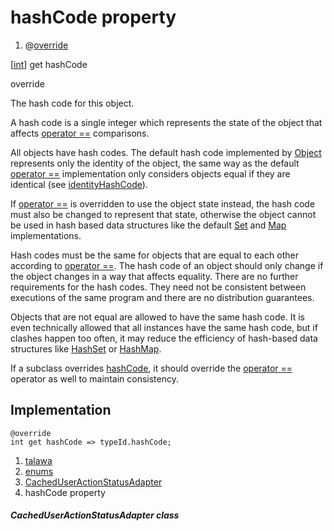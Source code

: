 
<div>

# hashCode property

</div>



<div>

1.  @[override](https://api.flutter.dev/flutter/dart-core/override-constant.html)

</div>

[[int](https://api.flutter.dev/flutter/dart-core/int-class.html)]
get hashCode


override




The hash code for this object.

A hash code is a single integer which represents the state of the object
that affects [operator
==](../../enums_enums/CachedUserActionStatusAdapter/operator_equals.md)
comparisons.

All objects have hash codes. The default hash code implemented by
[Object](https://api.flutter.dev/flutter/dart-core/Object-class.html)
represents only the identity of the object, the same way as the default
[operator
==](../../enums_enums/CachedUserActionStatusAdapter/operator_equals.md)
implementation only considers objects equal if they are identical (see
[identityHashCode](https://api.flutter.dev/flutter/dart-core/identityHashCode.md)).

If [operator
==](../../enums_enums/CachedUserActionStatusAdapter/operator_equals.md)
is overridden to use the object state instead, the hash code must also
be changed to represent that state, otherwise the object cannot be used
in hash based data structures like the default
[Set](https://api.flutter.dev/flutter/dart-core/Set-class.html) and
[Map](https://api.flutter.dev/flutter/dart-core/Map-class.html)
implementations.

Hash codes must be the same for objects that are equal to each other
according to [operator
==](../../enums_enums/CachedUserActionStatusAdapter/operator_equals.md).
The hash code of an object should only change if the object changes in a
way that affects equality. There are no further requirements for the
hash codes. They need not be consistent between executions of the same
program and there are no distribution guarantees.

Objects that are not equal are allowed to have the same hash code. It is
even technically allowed that all instances have the same hash code, but
if clashes happen too often, it may reduce the efficiency of hash-based
data structures like
[HashSet](https://api.flutter.dev/flutter/dart-collection/HashSet-class.html)
or
[HashMap](https://api.flutter.dev/flutter/dart-collection/HashMap-class.html).

If a subclass overrides
[hashCode](../../enums_enums/CachedUserActionStatusAdapter/hashCode.md),
it should override the [operator
==](../../enums_enums/CachedUserActionStatusAdapter/operator_equals.md)
operator as well to maintain consistency.



## Implementation

``` language-dart
@override
int get hashCode => typeId.hashCode;
```








1.  [talawa](../../index.md)
2.  [enums](../../enums_enums/)
3.  [CachedUserActionStatusAdapter](../../enums_enums/CachedUserActionStatusAdapter-class.md)
4.  hashCode property

##### CachedUserActionStatusAdapter class







